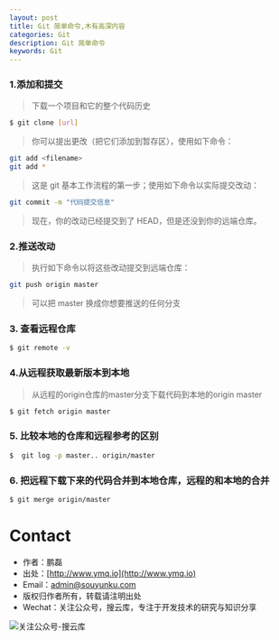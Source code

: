 ```yaml
---
layout: post
title: Git 简单命令,木有高深内容
categories: Git
description: Git 简单命令
keywords: Git
---
```



### 1.添加和提交

> 下载一个项目和它的整个代码历史

``` sh
$ git clone [url]
```

> 你可以提出更改（把它们添加到暂存区），使用如下命令：

``` sh
git add <filename>
git add *
```

> 这是 git 基本工作流程的第一步；使用如下命令以实际提交改动：

``` sh
git commit -m "代码提交信息"
```

> 现在，你的改动已经提交到了 HEAD，但是还没到你的远端仓库。

### 2.推送改动

> 执行如下命令以将这些改动提交到远端仓库：

``` sh
git push origin master
```

> 可以把 master 换成你想要推送的任何分支

### 3. 查看远程仓库

``` sh
$ git remote -v
```

### 4.从远程获取最新版本到本地

> 从远程的origin仓库的master分支下载代码到本地的origin master

``` sh
$ git fetch origin master
```

### 5. 比较本地的仓库和远程参考的区别

``` sh
$  git log -p master.. origin/master
```
### 6. 把远程下载下来的代码合并到本地仓库，远程的和本地的合并

``` sh
$ git merge origin/master
```


# Contact

 - 作者：鹏磊  
 - 出处：[http://www.ymq.io](http://www.ymq.io)  
 - Email：[admin@souyunku.com](admin@souyunku.com)
 - 版权归作者所有，转载请注明出处
 - Wechat：关注公众号，搜云库，专注于开发技术的研究与知识分享
 
![关注公众号-搜云库](http://www.ymq.io/images/souyunku.png "搜云库")